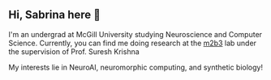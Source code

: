 ## Hi, Sabrina here 👋
I'm an undergrad at McGill University studying Neuroscience and Computer Science. Currently, you can find me doing research at the [m2b3](https://m2b3.github.io/) lab under the supervision of Prof. Suresh Krishna

My interests lie in NeuroAI, neuromorphic computing, and synthetic biology!

<!--
**SabrinaDu7/SabrinaDu7** is a ✨ _special_ ✨ repository because its `README.md` (this file) appears on your GitHub profile.

Here are some ideas to get you started:

- 🔭 I’m currently working on ...
- 🌱 I’m currently learning ...
- 👯 I’m looking to collaborate on ...
- 🤔 I’m looking for help with ...
- 💬 Ask me about ...
- 📫 How to reach me: ...
- 😄 Pronouns: ...
- ⚡ Fun fact: ...
-->
